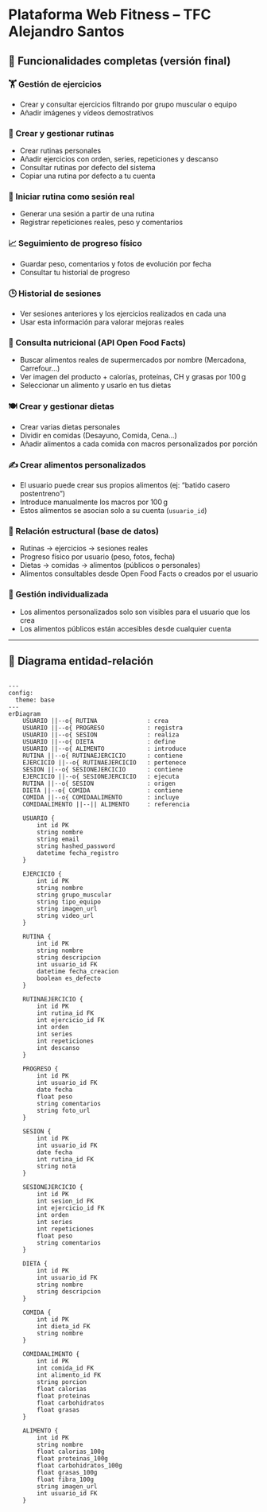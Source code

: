 # Plataforma Web Fitness – TFC Alejandro Santos

## 🧠 Funcionalidades completas (versión final)

### 🏋️ Gestión de ejercicios
- Crear y consultar ejercicios filtrando por grupo muscular o equipo
- Añadir imágenes y vídeos demostrativos

### 🧠 Crear y gestionar rutinas
- Crear rutinas personales
- Añadir ejercicios con orden, series, repeticiones y descanso
- Consultar rutinas por defecto del sistema
- Copiar una rutina por defecto a tu cuenta

### 🔁 Iniciar rutina como sesión real
- Generar una sesión a partir de una rutina
- Registrar repeticiones reales, peso y comentarios

### 📈 Seguimiento de progreso físico
- Guardar peso, comentarios y fotos de evolución por fecha
- Consultar tu historial de progreso

### 🕒 Historial de sesiones
- Ver sesiones anteriores y los ejercicios realizados en cada una
- Usar esta información para valorar mejoras reales

### 🥗 Consulta nutricional (API Open Food Facts)
- Buscar alimentos reales de supermercados por nombre (Mercadona, Carrefour…)
- Ver imagen del producto + calorías, proteínas, CH y grasas por 100 g
- Seleccionar un alimento y usarlo en tus dietas

### 🍽️ Crear y gestionar dietas
- Crear varias dietas personales
- Dividir en comidas (Desayuno, Comida, Cena…)
- Añadir alimentos a cada comida con macros personalizados por porción

### ✍️ Crear alimentos personalizados
- El usuario puede crear sus propios alimentos (ej: “batido casero postentreno”)
- Introduce manualmente los macros por 100 g
- Estos alimentos se asocian solo a su cuenta (`usuario_id`)

### 🧩 Relación estructural (base de datos)
- Rutinas → ejercicios → sesiones reales
- Progreso físico por usuario (peso, fotos, fecha)
- Dietas → comidas → alimentos (públicos o personales)
- Alimentos consultables desde Open Food Facts o creados por el usuario

### 🔐 Gestión individualizada
- Los alimentos personalizados solo son visibles para el usuario que los crea
- Los alimentos públicos están accesibles desde cualquier cuenta

---

## 📌 Diagrama entidad-relación

```mermaid

---
config:
  theme: base
---
erDiagram
    USUARIO ||--o{ RUTINA              : crea
    USUARIO ||--o{ PROGRESO            : registra
    USUARIO ||--o{ SESION              : realiza
    USUARIO ||--o{ DIETA               : define
    USUARIO ||--o{ ALIMENTO            : introduce
    RUTINA ||--o{ RUTINAEJERCICIO      : contiene
    EJERCICIO ||--o{ RUTINAEJERCICIO   : pertenece
    SESION ||--o{ SESIONEJERCICIO      : contiene
    EJERCICIO ||--o{ SESIONEJERCICIO   : ejecuta
    RUTINA ||--o{ SESION               : origen
    DIETA ||--o{ COMIDA                : contiene
    COMIDA ||--o{ COMIDAALIMENTO       : incluye
    COMIDAALIMENTO ||--|| ALIMENTO     : referencia

    USUARIO {
        int id PK
        string nombre
        string email
        string hashed_password
        datetime fecha_registro
    }

    EJERCICIO {
        int id PK
        string nombre
        string grupo_muscular
        string tipo_equipo
        string imagen_url
        string video_url
    }

    RUTINA {
        int id PK
        string nombre
        string descripcion
        int usuario_id FK
        datetime fecha_creacion
        boolean es_defecto
    }

    RUTINAEJERCICIO {
        int id PK
        int rutina_id FK
        int ejercicio_id FK
        int orden
        int series
        int repeticiones
        int descanso
    }

    PROGRESO {
        int id PK
        int usuario_id FK
        date fecha
        float peso
        string comentarios
        string foto_url
    }

    SESION {
        int id PK
        int usuario_id FK
        date fecha
        int rutina_id FK
        string nota
    }

    SESIONEJERCICIO {
        int id PK
        int sesion_id FK
        int ejercicio_id FK
        int orden
        int series
        int repeticiones
        float peso
        string comentarios
    }

    DIETA {
        int id PK
        int usuario_id FK
        string nombre
        string descripcion
    }

    COMIDA {
        int id PK
        int dieta_id FK
        string nombre
    }

    COMIDAALIMENTO {
        int id PK
        int comida_id FK
        int alimento_id FK
        string porcion
        float calorias
        float proteinas
        float carbohidratos
        float grasas
    }

    ALIMENTO {
        int id PK
        string nombre
        float calorias_100g
        float proteinas_100g
        float carbohidratos_100g
        float grasas_100g
        float fibra_100g
        string imagen_url
        int usuario_id FK
    }

```
